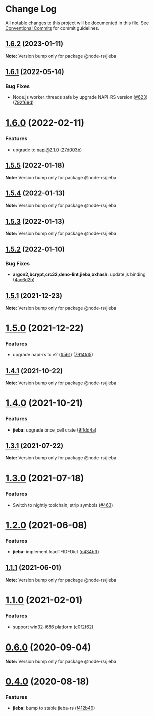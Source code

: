 # Change Log

All notable changes to this project will be documented in this file.
See [Conventional Commits](https://conventionalcommits.org) for commit guidelines.

## [1.6.2](https://github.com/napi-rs/node-rs/compare/@node-rs/jieba@1.6.1...@node-rs/jieba@1.6.2) (2023-01-11)

**Note:** Version bump only for package @node-rs/jieba

## [1.6.1](https://github.com/napi-rs/node-rs/compare/@node-rs/jieba@1.6.0...@node-rs/jieba@1.6.1) (2022-05-14)

### Bug Fixes

- Node.js worker_threads safe by upgrade NAPI-RS version ([#623](https://github.com/napi-rs/node-rs/issues/623)) ([792f69d](https://github.com/napi-rs/node-rs/commit/792f69d7ac1055947ac47c8049f16c863d3a0ad8))

# [1.6.0](https://github.com/napi-rs/node-rs/compare/@node-rs/jieba@1.5.5...@node-rs/jieba@1.6.0) (2022-02-11)

### Features

- upgrade to napi@2.1.0 ([27d003b](https://github.com/napi-rs/node-rs/commit/27d003b28919ff5f499abe1d4bbd77cc5afb930d))

## [1.5.5](https://github.com/napi-rs/node-rs/compare/@node-rs/jieba@1.5.4...@node-rs/jieba@1.5.5) (2022-01-18)

**Note:** Version bump only for package @node-rs/jieba

## [1.5.4](https://github.com/napi-rs/node-rs/compare/@node-rs/jieba@1.5.3...@node-rs/jieba@1.5.4) (2022-01-13)

**Note:** Version bump only for package @node-rs/jieba

## [1.5.3](https://github.com/napi-rs/node-rs/compare/@node-rs/jieba@1.5.2...@node-rs/jieba@1.5.3) (2022-01-13)

**Note:** Version bump only for package @node-rs/jieba

## [1.5.2](https://github.com/napi-rs/node-rs/compare/@node-rs/jieba@1.5.1...@node-rs/jieba@1.5.2) (2022-01-10)

### Bug Fixes

- **argon2,bcrypt,crc32,deno-lint,jieba,xxhash:** update js binding ([4ac6d2b](https://github.com/napi-rs/node-rs/commit/4ac6d2b9e9072a63216d05b47c92d3725b5b36f4))

## [1.5.1](https://github.com/napi-rs/node-rs/compare/@node-rs/jieba@1.5.0...@node-rs/jieba@1.5.1) (2021-12-23)

**Note:** Version bump only for package @node-rs/jieba

# [1.5.0](https://github.com/napi-rs/node-rs/compare/@node-rs/jieba@1.4.1...@node-rs/jieba@1.5.0) (2021-12-22)

### Features

- upgrade napi-rs to v2 ([#561](https://github.com/napi-rs/node-rs/issues/561)) ([7914fd5](https://github.com/napi-rs/node-rs/commit/7914fd526b03b0bb22d06cfd18024ae41206040f))

## [1.4.1](https://github.com/napi-rs/node-rs/compare/@node-rs/jieba@1.4.0...@node-rs/jieba@1.4.1) (2021-10-22)

**Note:** Version bump only for package @node-rs/jieba

# [1.4.0](https://github.com/napi-rs/node-rs/compare/@node-rs/jieba@1.3.1...@node-rs/jieba@1.4.0) (2021-10-21)

### Features

- **jieba:** upgrade once_cell crate ([9ffdd4a](https://github.com/napi-rs/node-rs/commit/9ffdd4ac000be54dac070e05352237dec8beefb9))

## [1.3.1](https://github.com/napi-rs/node-rs/compare/@node-rs/jieba@1.3.0...@node-rs/jieba@1.3.1) (2021-07-22)

**Note:** Version bump only for package @node-rs/jieba

# [1.3.0](https://github.com/napi-rs/node-rs/compare/@node-rs/jieba@1.2.0...@node-rs/jieba@1.3.0) (2021-07-18)

### Features

- Switch to nightly toolchain, strip symbols ([#463](https://github.com/napi-rs/node-rs/pull/463))

# [1.2.0](https://github.com/napi-rs/node-rs/compare/@node-rs/jieba@1.1.1...@node-rs/jieba@1.2.0) (2021-06-08)

### Features

- **jieba:** implement loadTFIDFDict ([c434bff](https://github.com/napi-rs/node-rs/commit/c434bfffc904d3707b8fbc93befe67a6fc828cd7))

## [1.1.1](https://github.com/napi-rs/node-rs/compare/@node-rs/jieba@1.1.0...@node-rs/jieba@1.1.1) (2021-06-01)

**Note:** Version bump only for package @node-rs/jieba

# [1.1.0](https://github.com/napi-rs/node-rs/compare/@node-rs/jieba@1.0.0...@node-rs/jieba@1.1.0) (2021-02-01)

### Features

- support win32-i686 platform ([c0f2f62](https://github.com/napi-rs/node-rs/commit/c0f2f62adc1fae15263086781e34d78d8eeeaecc))

# [0.6.0](https://github.com/napi-rs/node-rs/compare/@node-rs/jieba@0.5.1...@node-rs/jieba@0.6.0) (2020-09-04)

**Note:** Version bump only for package @node-rs/jieba

# [0.4.0](https://github.com/napi-rs/node-rs/compare/@node-rs/jieba@0.4.0-alpha.1...@node-rs/jieba@0.4.0) (2020-08-18)

### Features

- **jieba:** bump to stable jieba-rs ([f412b49](https://github.com/napi-rs/node-rs/commit/f412b49776091aa5713e2881fc88eafc5d647c82))

